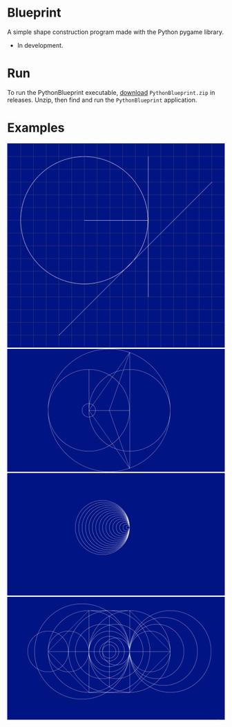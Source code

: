 # Blueprint

A simple shape construction program made with the Python pygame library.
- In development.


# Run

To run the PythonBlueprint executable, [download](https://github.com/SeanJxie/Blueprint/releases/download/v1.0/PythonBlueprint.zip) `PythonBlueprint.zip` in releases. Unzip, then find and run the `PythonBlueprint` application.

# Examples
![example](https://github.com/SeanJxie/Blueprint/blob/main/images/example.png)
![example_2](https://github.com/SeanJxie/Blueprint/blob/main/images/example_2.png)
![example_3](https://github.com/SeanJxie/Blueprint/blob/main/images/example_3.png)
![example_4](https://github.com/SeanJxie/Blueprint/blob/main/images/example_4.png)


